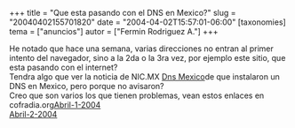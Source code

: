 +++
title = "Que esta pasando con el DNS en Mexico?"
slug = "20040402155701820"
date = "2004-04-02T15:57:01-06:00"
[taxonomies]
tema = ["anuncios"]
autor = ["Fermin Rodriguez A."]
+++

He notado que hace una semana, varias direcciones no entran al primer
intento del navegador, sino a la 2da o la 3ra vez, por ejemplo este
sitio, que esta pasando con el internet?  
Tendra algo que ver la noticia de NIC.MX [Dns
Mexico](http://www.nic.mx/es/Noticias_2?NEWS=67)de que instalaron un DNS
en Mexico, pero porque no avisaron?  
Creo que son varios los que tienen problemas, vean estos enlaces en
cofradia.org[Abril-1-2004](http://www.cofradia.org/modules.php?name=News&file=article&sid=8815)  
[Abril-2-2004](http://www.cofradia.org/modules.php?name=News&file=article&sid=8828)

